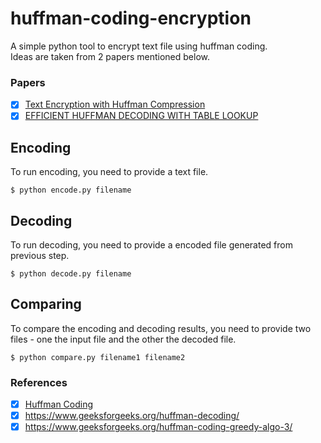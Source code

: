 # huffman-coding-encryption

A simple python tool to encrypt text file using huffman coding.  
Ideas are taken from 2 papers mentioned below.

### Papers
- [x] [Text Encryption with Huffman Compression](https://research.ijcaonline.org/volume54/number6/pxc3882307.pdf)
- [x] [EFFICIENT HUFFMAN DECODING WITH TABLE LOOKUP ](http://citeseerx.ist.psu.edu/viewdoc/download?doi=10.1.1.93.9447&rep=rep1&type=pdf)

## Encoding

To run encoding, you need to provide a text file.

```
$ python encode.py filename
```

## Decoding
To run decoding, you need to provide a encoded file generated from previous step.

```
$ python decode.py filename
```

## Comparing
To compare the encoding and decoding results, you need to provide two files - one the input file and the other the decoded file.


```
$ python compare.py filename1 filename2
```

### References
- [x] [Huffman Coding](https://en.wikipedia.org/wiki/Huffman_coding)
- [x] https://www.geeksforgeeks.org/huffman-decoding/
- [x] https://www.geeksforgeeks.org/huffman-coding-greedy-algo-3/
